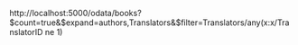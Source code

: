 

http://localhost:5000/odata/books?$count=true&$expand=authors,Translators&$filter=Translators/any(x:x/TranslatorID ne 1)